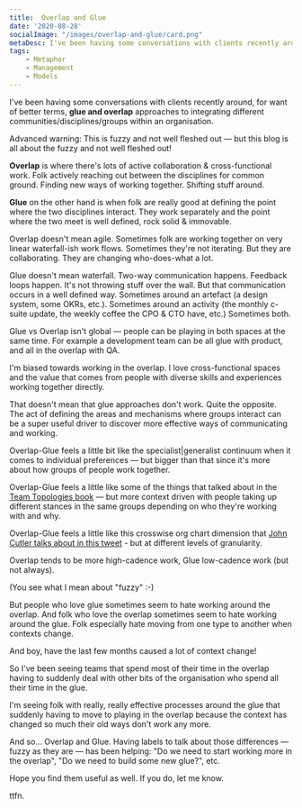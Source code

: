 ```yaml
---
title:  Overlap and Glue
date: '2020-08-28'
socialImage: "/images/overlap-and-glue/card.png" 
metaDesc: I've been having some conversations with clients recently around, for want of better terms, glue and overlap approaches to integrating different communities/disciplines/groups within an organisation.
tags: 
    - Metaphor
    - Management
    - Models
---
```


I've been having some conversations with clients recently around, for want of better terms, **glue and overlap** approaches to integrating different communities/disciplines/groups within an organisation.

Advanced warning: This is fuzzy and not well fleshed out — but this blog is all about the fuzzy and not well fleshed out!

**Overlap** is where there's lots of active collaboration & cross-functional work. Folk actively reaching out between the disciplines for common ground. Finding new ways of working together. Shifting stuff around.

**Glue** on the other hand is when folk are really good at defining the point where the two disciplines interact. They work separately and the point where the two meet is well defined, rock solid & immovable. 

Overlap doesn't mean agile. Sometimes folk are working together on very linear waterfall-ish work flows. Sometimes they're not iterating. But they are collaborating. They are changing who-does-what a lot.

Glue doesn't mean waterfall. Two-way communication happens. Feedback loops happen. It's not throwing stuff over the wall. But that communication occurs in a well defined way. Sometimes around an artefact (a design system, some OKRs, etc.). Sometimes around an activity (the monthly c-suite update, the weekly coffee the CPO & CTO have, etc.) Sometimes both.

Glue vs Overlap isn't global — people can be playing in both spaces at the same time. For example a development team can be all glue with product, and all in the overlap with QA.

I'm biased towards working in the overlap. I love cross-functional spaces and the value that comes from people with diverse skills and experiences working together directly. 

That doesn't mean that glue approaches don't work. Quite the opposite. The act of defining the areas and mechanisms where groups interact can be a super useful driver to discover more effective ways of communicating and working.

Overlap-Glue feels a little bit like the specialist|generalist continuum when it comes to individual preferences — but bigger than that since it's more about how groups of people work together.

Overlap-Glue feels a little like some of the things that talked about in the [Team Topologies book](https://amzn.to/3jmdYJx) — but more context driven with people taking up different stances in the same groups depending on who they're working with and why.

Overlap-Glue feels a little like this crosswise org chart dimension that [John Cutler talks about in this tweet](https://twitter.com/johncutlefish/status/1296663462764924935) - but at different levels of granularity.

Overlap tends to be more high-cadence work, Glue low-cadence work (but not always).

(You see what I mean about "fuzzy" :-)

But people who love glue sometimes seem to hate working around the overlap. And folk who love the overlap sometimes seem to hate working around the glue. Folk especially hate moving from one type to another when contexts change.

And boy, have the last few months caused a lot of context change!

So I've been seeing teams that spend most of their time in the overlap having to suddenly deal with other bits of the organisation who spend all their time in the glue.

I'm seeing folk with really, really effective processes around the glue that suddenly having to move to playing in the overlap because the context has changed so much their old ways don't work any more.

And so… Overlap and Glue. Having labels to talk about those differences — fuzzy as they are — has been helping: "Do we need to start working more in the overlap", "Do we need to build some new glue?", etc.

Hope you find them useful as well. If you do, let me know.

ttfn.
